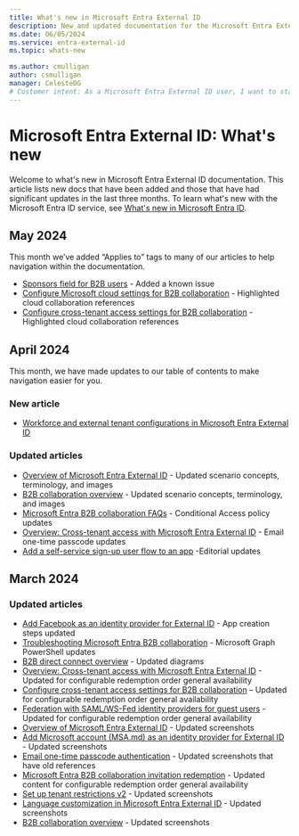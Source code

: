 ```yaml
---
title: What's new in Microsoft Entra External ID
description: New and updated documentation for the Microsoft Entra External ID.
ms.date: 06/05/2024
ms.service: entra-external-id
ms.topic: whats-new

ms.author: cmulligan
author: csmulligan
manager: CelesteDG
# Customer intent: As a Microsoft Entra External ID user, I want to stay updated on the new documentation and significant updates, so that I can stay informed about the changes and improvements in the service.
---
```


# Microsoft Entra External ID: What's new

Welcome to what's new in Microsoft Entra External ID documentation. This article lists new docs that have been added and those that have had significant updates in the last three months. To learn what's new with the Microsoft Entra ID service, see [What's new in Microsoft Entra ID](~/fundamentals/whats-new.md).

## May 2024

This month we’ve added “Applies to” tags to many of our articles to help navigation within the documentation.

- [Sponsors field for B2B users](/entra/external-id/b2b-sponsors) - Added a known issue
- [Configure Microsoft cloud settings for B2B collaboration](/entra/external-id/cross-cloud-settings) - Highlighted cloud collaboration references
- [Configure cross-tenant access settings for B2B collaboration](/entra/external-id/cross-tenant-access-settings-b2b-collaboration) - Highlighted cloud collaboration references

## April 2024

This month, we have made updates to our table of contents to make navigation easier for you.

### New article

- [Workforce and external tenant configurations in Microsoft Entra External ID](/entra/external-id/tenant-configurations)

### Updated articles

- [Overview of Microsoft Entra External ID](/entra/external-id/external-identities-overview) - Updated scenario concepts, terminology, and images
- [B2B collaboration overview](/entra/external-id/what-is-b2b) - Updated scenario concepts, terminology, and images
- [Microsoft Entra B2B collaboration FAQs](/entra/external-id/faq) - Conditional Access policy updates
- [Overview: Cross-tenant access with Microsoft Entra External ID](/entra/external-id/cross-tenant-access-overview) - Email one-time passcode updates
- [Add a self-service sign-up user flow to an app](/entra/external-id/self-service-sign-up-user-flow) -Editorial updates

## March 2024

### Updated articles

- [Add Facebook as an identity provider for External ID](facebook-federation.md) - App creation steps updated
- [Troubleshooting Microsoft Entra B2B collaboration](troubleshoot.md) - Microsoft Graph PowerShell updates
- [B2B direct connect overview](b2b-direct-connect-overview.md) - Updated diagrams
- [Overview: Cross-tenant access with Microsoft Entra External ID](cross-tenant-access-overview.md) - Updated for configurable redemption order general availability
- [Configure cross-tenant access settings for B2B collaboration](cross-tenant-access-settings-b2b-collaboration.yml) – Updated for configurable redemption order general availability
- [Federation with SAML/WS-Fed identity providers for guest users](direct-federation.md) - Updated for configurable redemption order general availability
- [Overview of Microsoft Entra External ID](external-identities-overview.md) - Updated screenshots
- [Add Microsoft account (MSA.md) as an identity provider for External ID](microsoft-account.md) - Updated screenshots
- [Email one-time passcode authentication](one-time-passcode.md) - Updated screenshots that have old references
- [Microsoft Entra B2B collaboration invitation redemption](redemption-experience.md) - Updated content for configurable redemption order general availability
- [Set up tenant restrictions v2](tenant-restrictions-v2.md) - Updated screenshots
- [Language customization in Microsoft Entra External ID](user-flow-customize-language.md) - Updated screenshots
- [B2B collaboration overview](what-is-b2b.md) - Updated screenshots

